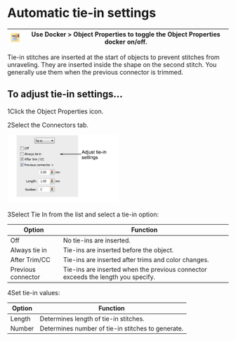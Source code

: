 # Automatic tie-in settings

| ![ObjectProperties00012.png](assets/ObjectProperties00012.png) | Use Docker > Object Properties to toggle the Object Properties docker on/off. |
| -------------------------------------------------------------- | ----------------------------------------------------------------------------- |

Tie-in stitches are inserted at the start of objects to prevent stitches from unraveling. They are inserted inside the shape on the second stitch. You generally use them when the previous connector is trimmed.

## To adjust tie-in settings...

1Click the Object Properties icon.

2Select the Connectors tab.

![connectors00013.png](assets/connectors00013.png)

3Select Tie In from the list and select a tie-in option:

| Option             | Function                                                                         |
| ------------------ | -------------------------------------------------------------------------------- |
| Off                | No tie-ins are inserted.                                                         |
| Always tie in      | Tie-ins are inserted before the object.                                          |
| After Trim/CC      | Tie-ins are inserted after trims and color changes.                              |
| Previous connector | Tie-ins are inserted when the previous connector exceeds the length you specify. |

4Set tie-in values:

| Option | Function                                          |
| ------ | ------------------------------------------------- |
| Length | Determines length of tie-in stitches.             |
| Number | Determines number of tie-in stitches to generate. |
